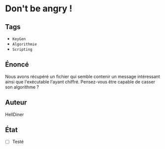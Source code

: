 # Don't be angry !

## Tags
- `KeyGen`
- `Algorithmie`
- `Scripting`

## Énoncé
Nous avons récupéré un fichier qui semble contenir un message intéressant ainsi que l'exécutable l'ayant chiffré. Pensez-vous être capable de casser son algorithme ?

## Auteur
HellDiner

## État
  - [ ] Testé
